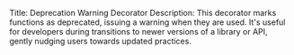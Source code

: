 Title: Deprecation Warning Decorator
Description: This decorator marks functions as deprecated, issuing a warning when they are used. It's useful for developers during transitions to newer versions of a library or API, gently nudging users towards updated practices.
